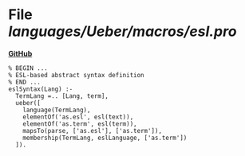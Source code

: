 # File _languages/Ueber/macros/esl.pro_
**[GitHub](https://github.com/softlang/yas/blob/master/languages/Ueber/macros/esl.pro)**
```
% BEGIN ...
% ESL-based abstract syntax definition
% END ...
eslSyntax(Lang) :-
  TermLang =.. [Lang, term],
  ueber([
    language(TermLang),
    elementOf('as.esl', esl(text)),
    elementOf('as.term', esl(term)),
    mapsTo(parse, ['as.esl'], ['as.term']),
    membership(TermLang, eslLanguage, ['as.term'])
  ]).
```
